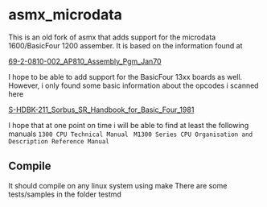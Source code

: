 # asmx_microdata
This is an old fork of asmx that adds support for the microdata 1600/BasicFour 1200 assember.
It is based on the information found at

[69-2-0810-002_AP810_Assembly_Pgm_Jan70](http://bitsavers.informatik.uni-stuttgart.de/pdf/microdata/800/69-2-0810-002_AP810_Assembly_Pgm_Jan70.pdf)

I hope to be able to add support for the BasicFour 13xx boards as well. However, i only found some basic information about the opcodes i scanned here

[S-HDBK-211_Sorbus_SR_Handbook_for_Basic_Four_1981](http://bitsavers.informatik.uni-stuttgart.de/pdf/basicFour/S-HDBK-211_Sorbus_SR_Handbook_for_Basic_Four_1981.pdf)

I hope that at one point on time i will be able to find at least the following manuals
`1300 CPU Technical Manual`
` M1300 Series CPU Organisation and Description Reference Manual`

## Compile
It should compile on any linux system using make
There are some tests/samples in the folder testmd


